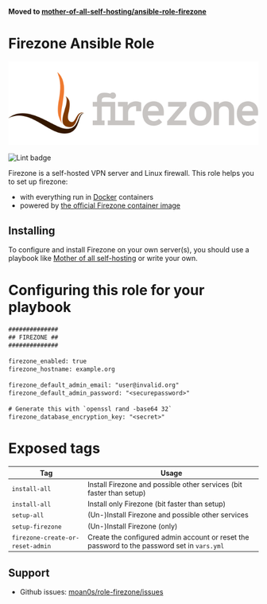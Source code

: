 **Moved to [mother-of-all-self-hosting/ansible-role-firezone](https://github.com/mother-of-all-self-hosting/ansible-role-firezone)**

# Firezone Ansible Role

![Firezone Logo](assets/firezone-logo.png)

![Lint badge](https://woodpecker.hyteck.de/api/badges/moan0s/role-firezone/status.svg)

Firezone is a self-hosted VPN server and Linux firewall. This role helps you to set up firezone:

- with everything run in [Docker](https://www.docker.com/) containers
- powered by [the official Firezone container image](https://hub.docker.com/r/dxflrs/garage)


## Installing

To configure and install Firezone on your own server(s), you should use a playbook like [Mother of all self-hosting](https://github.com/mother-of-all-self-hosting/mash-playbook) or write your own.

# Configuring this role for your playbook

```
##############
## FIREZONE ##
##############

firezone_enabled: true
firezone_hostname: example.org

firezone_default_admin_email: "user@invalid.org"
firezone_default_admin_password: "<securepassword>"

# Generate this with `openssl rand -base64 32`
firezone_database_encryption_key: "<secret>"
```

# Exposed tags

| Tag | Usage |
| --- | --- |
| `install-all` | Install Firezone and possible other services (bit faster than setup) |
| `install-all` | Install only Firezone (bit faster than setup) |
| `setup-all` | (Un-)Install Firezone and possible other services |
| `setup-firezone` | (Un-)Install Firezone (only)|
| `firezone-create-or-reset-admin` | Create the configured admin account or reset the password to the password set in `vars.yml` |

## Support


- Github issues: [moan0s/role-firezone/issues](https://github.com/moan0s/role-firezone/issues)
